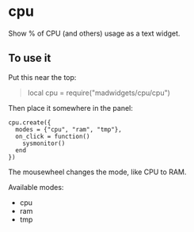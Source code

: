 # cpu

Show % of CPU (and others) usage as a text widget.

## To use it

Put this near the top:
>local cpu = require("madwidgets/cpu/cpu")

Then place it somewhere in the panel:

```
cpu.create({
  modes = {"cpu", "ram", "tmp"},
  on_click = function()
    sysmonitor()
  end
})
```

The mousewheel changes the mode, like CPU to RAM.

Available modes:

- cpu
- ram
- tmp